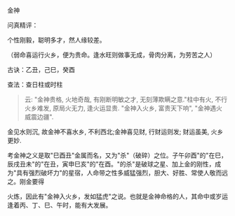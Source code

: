 金神

问真精评：

个性刚毅，聪明多才，然人缘较差。

（弱命喜运行火乡，便为贵命。逢水旺则做事无成，骨肉分离，为劳苦之人）

古诀：乙丑，己巳，癸酉

查法：查日柱或时柱

>云: "金神贵格, 火地奇哉, 有刚断明敏之才, 无刻薄欺瞒之意."柱中有火, 不行火乡难发, 原局火无力, 逢火运显贵. "金神入火乡, 富贵天下响", "金神遇火威震边疆".

金见水则沉, 故金神不喜水乡, 不利西北;金神喜见财, 行财运则发; 财运虽美, 火乡更妙.

考金神之义是取"巳酉丑"金属而名，又为"杀"（破碎）之位。子午卯酉"的"在巳，辰戌丑未"的"在丑，寅申巳亥"的"在酉。"的杀"是破球之星、加上金的刚性，成为"具有强烈破坏力"的星宿，人命带之性多威猛强烈，胆大、好胜、常使人敬而远之。刚金要得

火炼，因此有"金神入火乡，发如猛虎"之说。也就是金神命格的人，其命中或岁运逢着丙、丁、巳、午时，能有大发展。

